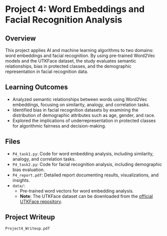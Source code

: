 # Project 4: Word Embeddings and Facial Recognition Analysis

## Overview
This project applies AI and machine learning algorithms to two domains: word embeddings and facial recognition. By using pre-trained Word2Vec models and the UTKFace dataset, the study evaluates semantic relationships, bias in protected classes, and the demographic representation in facial recognition data.

## Learning Outcomes
- Analyzed semantic relationships between words using Word2Vec embeddings, focusing on similarity, analogy, and correlation tasks.
- Identified bias in facial recognition datasets by examining the distribution of demographic attributes such as age, gender, and race.
- Explored the implications of underrepresentation in protected classes for algorithmic fairness and decision-making.

## Files
- `P4_task1.py`: Code for word embedding analysis, including similarity, analogy, and correlation tasks.
- `P4_task2.py`: Code for facial recognition analysis, including demographic bias evaluation.
- `P4_report.pdf`: Detailed report documenting results, visualizations, and insights.
- `data/`:
  - Pre-trained word vectors for word embedding analysis.
  - **Note**: The UTKFace dataset can be downloaded from the [official UTKFace repository](https://susanqq.github.io/UTKFace/).

## Project Writeup
`Project4_Writeup.pdf`
